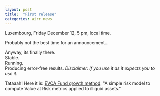 ```yaml
---
layout: post
title:  "First release"
categories: airr news
---
```


Luxembourg, Friday December 12, 5 pm, local time.   

Probably not the best time for an announcement...   

Anyway, its finally there.   
Stable.   
Running.    
Producing error-free results. *Disclaimer: if you use it as it expects you to use it.*

Tataaah! Here it is: [EVCA Fund growth method](https://github.com/airr-templates/evca-fund-growth-method):
"A simple risk model to compute Value at Risk metrics applied to illiquid assets."
